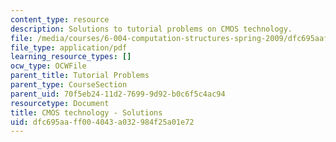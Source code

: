 ```yaml
---
content_type: resource
description: Solutions to tutorial problems on CMOS technology.
file: /media/courses/6-004-computation-structures-spring-2009/dfc695aaff004043a032984f25a01e72_MIT6_004s09_tutor03_sol.pdf
file_type: application/pdf
learning_resource_types: []
ocw_type: OCWFile
parent_title: Tutorial Problems
parent_type: CourseSection
parent_uid: 70f5eb24-11d2-7699-9d92-b0c6f5c4ac94
resourcetype: Document
title: CMOS technology - Solutions
uid: dfc695aa-ff00-4043-a032-984f25a01e72
---
```

